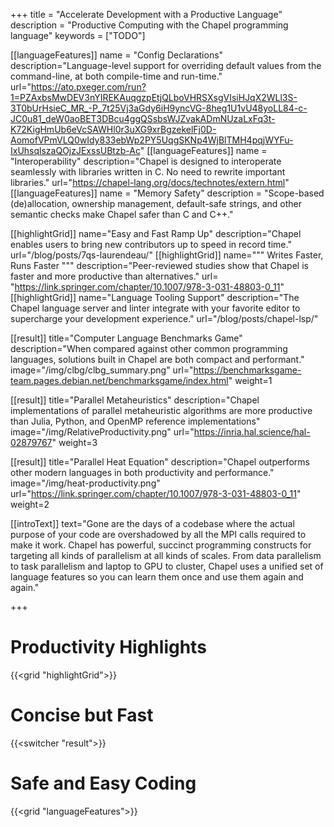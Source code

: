 +++
title = "Accelerate Development with a Productive Language"
description = "Productive Computing with the Chapel programming language"
keywords = ["TODO"]


[[languageFeatures]]
  name = "Config Declarations"
  description="Language-level support for overriding default values from the command-line, at both compile-time and run-time."
  url="https://ato.pxeger.com/run?1=PZAxbsMwDEV3nYIREKAuqgzpEtjQLboVHRSXsgVIsiHJqX2WLl3S-3T0bUrHsieC_MR_-P_7t25Vj3aGdy6iH9yncVG-8heg1U1vU48yoLL84-c-JC0u81_deW0aoBET3DBcu4ggQSsbsWJZvakADmNUzaLxFq3t-K72KigHmUb6eVcSAWHl0r3uXG9xrBgzekelFj0D-AomofVPmVLQ0wIdy833ebWp2PY5UqgSKNp4WjBlTMH4pqjWYFu-IxUhsqlszaQOjzJExssUBtzb-Ac"
[[languageFeatures]]
  name = "Interoperability"
  description="Chapel is designed to interoperate seamlessly with libraries written in C. No need to rewrite important libraries."
  url="https://chapel-lang.org/docs/technotes/extern.html"
[[languageFeatures]]
  name = "Memory Safety"
  description = "Scope-based (de)allocation, ownership management, default-safe strings, and other semantic checks make Chapel safer than C and C++."

[[highlightGrid]]
  name="Easy and Fast Ramp Up"
  description="Chapel enables users to bring new contributors up to speed in record time."
  url="/blog/posts/7qs-laurendeau/"
[[highlightGrid]]
  name="""
  Writes Faster,  
  Runs Faster
  """
  description="Peer-reviewed studies show that Chapel is faster and more productive than alternatives."
  url= "https://link.springer.com/chapter/10.1007/978-3-031-48803-0_11"
[[highlightGrid]]
  name="Language Tooling Support"
  description="The Chapel language server and linter integrate with your favorite editor to supercharge your development experience."
  url="/blog/posts/chapel-lsp/"

[[result]]
  title="Computer Language Benchmarks Game"
  description="When compared against other common programming languages, solutions built in Chapel are both compact and performant."
  image="/img/clbg/clbg_summary.png"
  url="https://benchmarksgame-team.pages.debian.net/benchmarksgame/index.html"
  weight=1

[[result]]
  title="Parallel Metaheuristics"
  description="Chapel implementations of parallel metaheuristic algorithms are more productive than Julia, Python, and OpenMP reference implementations"
  image="/img/RelativeProductivity.png"
  url="https://inria.hal.science/hal-02879767"
  weight=3

[[result]]
  title="Parallel Heat Equation"
  description="Chapel outperforms other modern languages in both productivity and performance."
  image="/img/heat-productivity.png"
  url="https://link.springer.com/chapter/10.1007/978-3-031-48803-0_11"
  weight=2
  
[[introText]]
text="Gone are the days of a codebase where the actual purpose of your code are overshadowed by all the MPI calls required to make it work. Chapel has powerful, succinct programming constructs for targeting all kinds of parallelism at all kinds of scales. From data parallelism to task parallelism and laptop to GPU to cluster, Chapel uses a unified set of language features so you can learn them once and use them again and again."

+++


# Productivity Highlights

{{<grid "highlightGrid">}}

# Concise but Fast

{{<switcher "result">}}

# Safe and Easy Coding

{{<grid "languageFeatures">}}
